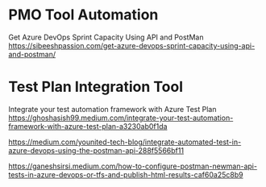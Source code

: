 

# PMO Tool Automation
Get Azure DevOps Sprint Capacity Using API and PostMan
https://sibeeshpassion.com/get-azure-devops-sprint-capacity-using-api-and-postman/




# Test Plan Integration Tool
Integrate your test automation framework with Azure Test Plan
https://ghoshasish99.medium.com/integrate-your-test-automation-framework-with-azure-test-plan-a3230ab0f1da



https://medium.com/younited-tech-blog/integrate-automated-test-in-azure-devops-using-the-postman-api-288f5566bf11

https://ganeshsirsi.medium.com/how-to-configure-postman-newman-api-tests-in-azure-devops-or-tfs-and-publish-html-results-caf60a25c8b9


